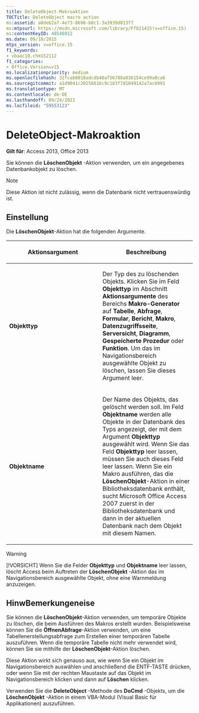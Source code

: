 ```yaml
---
title: DeleteObject-Makroaktion
TOCTitle: DeleteObject macro action
ms:assetid: a8deb2a7-4e73-8696-b8c1-3a3939d813f7
ms:mtpsurl: https://msdn.microsoft.com/library/Ff821415(v=office.15)
ms:contentKeyID: 48546912
ms.date: 09/18/2015
mtps_version: v=office.15
f1_keywords:
- vbaac10.chm152112
f1_categories:
- Office.Version=v15
ms.localizationpriority: medium
ms.openlocfilehash: 32fcab6018adcdb40af56788a036154ce99a8ca6
ms.sourcegitcommit: a1d9041c20256616c9c183f7d1049142a7ac6991
ms.translationtype: MT
ms.contentlocale: de-DE
ms.lasthandoff: 09/24/2021
ms.locfileid: "59553123"
---
```

# <a name="deleteobject-macro-action"></a>DeleteObject-Makroaktion

**Gilt für**: Access 2013, Office 2013

Sie können die **LöschenObjekt** -Aktion verwenden, um ein angegebenes Datenbankobjekt zu löschen.

> [!NOTE]
> Diese Aktion ist nicht zulässig, wenn die Datenbank nicht vertrauenswürdig ist. 

## <a name="setting"></a>Einstellung

Die **LöschenObjekt**-Aktion hat die folgenden Argumente.

<table>
<colgroup>
<col style="width: 50%" />
<col style="width: 50%" />
</colgroup>
<thead>
<tr class="header">
<th><p>Aktionsargument</p></th>
<th><p>Beschreibung</p></th>
</tr>
</thead>
<tbody>
<tr class="odd">
<td><p><strong>Objekttyp</strong></p></td>
<td><p>Der Typ des zu löschenden Objekts. Klicken Sie im Feld <strong>Objekttyp</strong> im Abschnitt <strong>Aktionsargumente</strong> des Bereichs <strong>Makro-Generator</strong> auf <strong>Tabelle</strong>, <strong>Abfrage</strong>, <strong>Formular</strong>, <strong>Bericht</strong>, <strong>Makro</strong>, <strong>Datenzugriffsseite</strong>, <strong>Serversicht</strong>, <strong>Diagramm</strong>, <strong>Gespeicherte Prozedur</strong> oder <strong>Funktion</strong>. Um das im Navigationsbereich ausgewählte Objekt zu löschen, lassen Sie dieses Argument leer.</p></td>
</tr>
<tr class="even">
<td><p><strong>Objektname</strong></p></td>
<td><p>Der Name des Objekts, das gelöscht werden soll. Im Feld <strong>Objektname</strong> werden alle Objekte in der Datenbank des Typs angezeigt, der mit dem Argument <strong>Objekttyp</strong> ausgewählt wird. Wenn Sie das Feld <strong>Objekttyp</strong> leer lassen, müssen Sie auch dieses Feld leer lassen. Wenn Sie ein Makro ausführen, das die <strong>LöschenObjekt</strong>-Aktion in einer Bibliotheksdatenbank enthält, sucht Microsoft Office Access 2007 zuerst in der Bibliotheksdatenbank und dann in der aktuellen Datenbank nach dem Objekt mit diesem Namen.</p></td>
</tr>
</tbody>
</table>

> [!WARNING]
> [!VORSICHT] Wenn Sie die Felder **Objekttyp** und **Objektname** leer lassen, löscht Access beim Auftreten der **LöschenObjekt** -Aktion das im Navigationsbereich ausgewählte Objekt, ohne eine Warnmeldung anzuzeigen.

## <a name="remarks"></a>HinwBemerkungeneise

Sie können die **LöschenObjekt**-Aktion verwenden, um temporäre Objekte zu löschen, die beim Ausführen des Makros erstellt wurden. Beispielsweise können Sie die **ÖffnenAbfrage**-Aktion verwenden, um eine Tabellenerstellungsabfrage zum Erstellen einer temporären Tabelle auszuführen. Wenn die temporäre Tabelle nicht mehr verwendet wird, können Sie sie mithilfe der **LöschenObjekt**-Aktion löschen.

Diese Aktion wirkt sich genauso aus, wie wenn Sie ein Objekt im Navigationsbereich auswählen und anschließend die ENTF-TASTE drücken, oder wenn Sie mit der rechten Maustaste auf das Objekt im Navigationsbereich klicken und dann auf **Löschen** klicken.

Verwenden Sie die **DeleteObject** -Methode des **DoCmd** -Objekts, um die **LöschenObjekt** -Aktion in einem VBA-Modul (Visual Basic für Applikationen) auszuführen.

